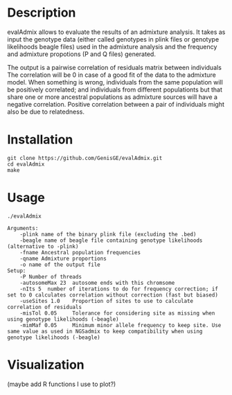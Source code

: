 # Description

evalAdmix allows to evaluate the results of an admixture analysis. It takes as input the genotype data 
(either called genotypes in plink files or genotype likelihoods beagle files) used in the admixture analysis and the frequency  
and admixture propotions (P and Q files) generated.

The output is a pairwise correlation of residuals matrix between individuals The correlation will be 0 in case of a good fit of 
the data to the admixture model. When something is wrong, individuals from the same population will be positively correlated; and 
individuals from different populationts but that share one or more ancestral populations as admixture sources will have a 
negative correlation. Positive correlation between a pair of individuals might also be due to relatedness.

# Installation

```
git clone https://github.com/GenisGE/evalAdmix.git
cd evalAdmix
make
```

# Usage

```
./evalAdmix
```

```
Arguments:
	-plink name of the binary plink file (excluding the .bed)
	-beagle name of beagle file containing genotype likelihoods (alternative to -plink)
	-fname Ancestral population frequencies
	-qname Admixture proportions
	-o name of the output file
Setup:
	-P Number of threads
	-autosomeMax 23	 autosome ends with this chromsome
	-nIts 5	 number of iterations to do for frequency correction; if set to 0 calculates correlation without correction (fast but biased)
	-useSites 1.0	 Proportion of sites to use to calculate correlation of residuals
	-misTol 0.05 	 Tolerance for considering site as missing when using genotype likelihoods (-beagle)
	-mimMaf 0.05 	 Minimum minor allele frequency to keep site. Use same value as used in NGSadmix to keep compatibility when using genotype likelihoods (-beagle)
```

# Visualization
(maybe add R functions I use to plot?)
